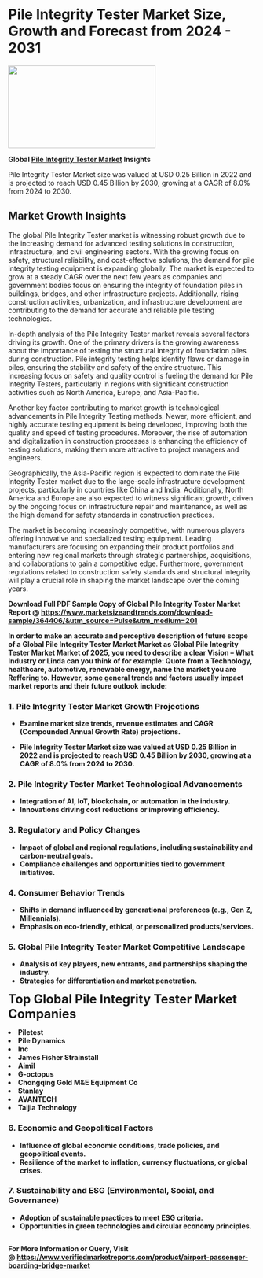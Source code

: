 <H1>Pile Integrity Tester Market Size, Growth and Forecast from 2024 - 2031</H1><img class="aligncenter size-medium wp-image-584254" src="https://thirdeyenews.in/wp-content/uploads/2024/09/Global-Market-Research-300x168.jpeg" alt="" width="300" height="168" /><p><strong>Global&nbsp;<a href="https://www.marketsizeandtrends.com/download-sample/364406/&amp;utm_source=Pulse&amp;utm_medium=201">Pile Integrity Tester Market</a> Insights</strong></p><p>Pile Integrity Tester Market size was valued at USD 0.25 Billion in 2022 and is projected to reach USD 0.45 Billion by 2030, growing at a CAGR of 8.0% from 2024 to 2030.</p><p><h2>Market Growth Insights</h2> <p>The global Pile Integrity Tester market is witnessing robust growth due to the increasing demand for advanced testing solutions in construction, infrastructure, and civil engineering sectors. With the growing focus on safety, structural reliability, and cost-effective solutions, the demand for pile integrity testing equipment is expanding globally. The market is expected to grow at a steady CAGR over the next few years as companies and government bodies focus on ensuring the integrity of foundation piles in buildings, bridges, and other infrastructure projects. Additionally, rising construction activities, urbanization, and infrastructure development are contributing to the demand for accurate and reliable pile testing technologies.</p> <p><strong></strong></p> <p>In-depth analysis of the Pile Integrity Tester market reveals several factors driving its growth. One of the primary drivers is the growing awareness about the importance of testing the structural integrity of foundation piles during construction. Pile integrity testing helps identify flaws or damage in piles, ensuring the stability and safety of the entire structure. This increasing focus on safety and quality control is fueling the demand for Pile Integrity Testers, particularly in regions with significant construction activities such as North America, Europe, and Asia-Pacific.</p> <p>Another key factor contributing to market growth is technological advancements in Pile Integrity Testing methods. Newer, more efficient, and highly accurate testing equipment is being developed, improving both the quality and speed of testing procedures. Moreover, the rise of automation and digitalization in construction processes is enhancing the efficiency of testing solutions, making them more attractive to project managers and engineers.</p> <p>Geographically, the Asia-Pacific region is expected to dominate the Pile Integrity Tester market due to the large-scale infrastructure development projects, particularly in countries like China and India. Additionally, North America and Europe are also expected to witness significant growth, driven by the ongoing focus on infrastructure repair and maintenance, as well as the high demand for safety standards in construction practices.</p> <p>The market is becoming increasingly competitive, with numerous players offering innovative and specialized testing equipment. Leading manufacturers are focusing on expanding their product portfolios and entering new regional markets through strategic partnerships, acquisitions, and collaborations to gain a competitive edge. Furthermore, government regulations related to construction safety standards and structural integrity will play a crucial role in shaping the market landscape over the coming years.</p> <p><strong></p><p><span class=""><strong>Download Full PDF Sample Copy of Global Pile Integrity Tester Market Report</strong> @ <a href="https://www.marketsizeandtrends.com/download-sample/364406/&amp;utm_source=Pulse&amp;utm_medium=201" target="_blank">https://www.marketsizeandtrends.com/download-sample/364406/&amp;utm_source=Pulse&amp;utm_medium=201</a></span></p><p>In order to make an accurate and perceptive description of future scope of a Global&nbsp;Pile Integrity Tester Market Market as Global&nbsp;Pile Integrity Tester Market Market of 2025, you need to describe a clear Vision &ndash; What Industry or Linda can you think of for example: Quote from a Technology, healthcare, automotive, renewable energy, name the market you are Reffering to. However, some general trends and factors usually impact market reports and their future outlook include:</p><h3>1.&nbsp;<strong>Pile Integrity Tester Market Growth Projections</strong></h3><ul><li>Examine market size trends, revenue estimates and CAGR (Compounded Annual Growth Rate) projections.</li><li><p>Pile Integrity Tester Market size was valued at USD 0.25 Billion in 2022 and is projected to reach USD 0.45 Billion by 2030, growing at a CAGR of 8.0% from 2024 to 2030.</p></li></ul><h3>2.&nbsp;<strong>Pile Integrity Tester Market Technological Advancements</strong></h3><ul><li>Integration of AI, IoT, blockchain, or automation in the industry.</li><li>Innovations driving cost reductions or improving efficiency.</li></ul><h3>3.&nbsp;<strong>Regulatory and Policy Changes</strong></h3><ul><li>Impact of global and regional regulations, including sustainability and carbon-neutral goals.</li><li>Compliance challenges and opportunities tied to government initiatives.</li></ul><h3>4.&nbsp;<strong>Consumer Behavior Trends</strong></h3><ul><li>Shifts in demand influenced by generational preferences (e.g., Gen Z, Millennials).</li><li>Emphasis on eco-friendly, ethical, or personalized products/services.</li></ul><h3>5.&nbsp;<strong>Global Pile Integrity Tester Market Competitive Landscape</strong></h3><ul><li>Analysis of key players, new entrants, and partnerships shaping the industry.</li><li>Strategies for differentiation and market penetration.</li></ul><p data-pm-slice="1 1 []"><span style="color: inherit; font-family: inherit; font-size: 25px;">Top Global Pile Integrity Tester Market Companies</span></p><div class="" data-test-id=""><p><li>Piletest</li><li> Pile Dynamics</li><li> Inc</li><li> James Fisher Strainstall</li><li> Aimil</li><li> G-octopus</li><li> Chongqing Gold M&E Equipment Co</li><li> Stanlay</li><li> AVANTECH</li><li> Taijia Technology</li></p></div><h3>6.&nbsp;<strong>Economic and Geopolitical Factors</strong></h3><ul><li>Influence of global economic conditions, trade policies, and geopolitical events.</li><li>Resilience of the market to inflation, currency fluctuations, or global crises.</li></ul><h3>7.&nbsp;<strong>Sustainability and ESG (Environmental, Social, and Governance)</strong></h3><ul><li>Adoption of sustainable practices to meet ESG criteria.</li><li>Opportunities in green technologies and circular economy principles.</li></ul><h2><strong style="font-size: 14px;">For More Information or Query, Visit @&nbsp;</strong><a style="background-color: #ffffff; font-size: 14px;" href="https://www.marketsizeandtrends.com/report/pile-integrity-tester-market/" target="_blank">https://www.verifiedmarketreports.com/product/airport-passenger-boarding-bridge-market</a></h2>
